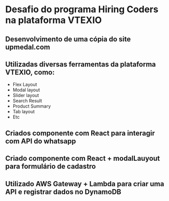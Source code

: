 # Desafio do programa Hiring Coders na plataforma VTEXIO

## Desenvolvimento de uma cópia do site upmedal.com

## Utilizadas diversas ferramentas da plataforma VTEXIO, como:
- Flex Layout
- Modal layout
- Slider layout
- Search Result
- Product Summary
- Tab layout
- Etc


## Criados componente com React para interagir com API do whatsapp

## Criado componente com React + modalLauyout para formulário de cadastro
## Utilizado AWS Gateway + Lambda para criar uma API e registrar dados no DynamoDB